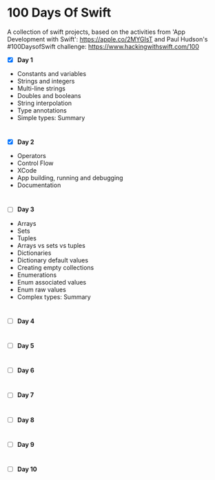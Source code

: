 # 100 Days Of Swift
A collection of swift projects, based on the activities from 'App Development with Swift': https://apple.co/2MYGIsT and Paul Hudson's #100DaysofSwift challenge: https://www.hackingwithswift.com/100


 - [x] <b>Day 1</b>
* Constants and variables
* Strings and integers
* Multi-line strings
* Doubles and booleans
* String interpolation
* Type annotations
* Simple types: Summary

 #
 - [x] <b>Day 2</b>
* Operators
* Control Flow
* XCode
* App building, running and debugging
* Documentation

 #
 - [ ] <b>Day 3</b>
 * Arrays 
 * Sets
 * Tuples
 * Arrays vs sets vs tuples
 * Dictionaries 
 * Dictionary default values
 * Creating empty collections 
 * Enumerations
 * Enum associated values
 * Enum raw values
 * Complex types: Summary 

 #
 - [ ] <b>Day 4</b>
 
 #
 - [ ] <b>Day 5</b>

 #
 - [ ] <b>Day 6</b>
 
 #
 - [ ] <b>Day 7</b>

 #
 - [ ] <b>Day 8</b>
 
 #
 - [ ] <b>Day 9</b>

 #
 - [ ] <b>Day 10</b>
 

